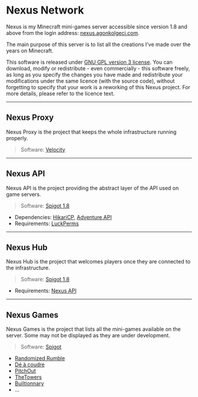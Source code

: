 # Nexus Network
Nexus is my Minecraft mini-games server accessible since version 1.8 and above from the login address: [nexus.agonkolgeci.com](https://fr.namemc.com/server/nexus.agonkolgeci.com?q=nexus.agonkolgeci.com).

The main purpose of this server is to list all the creations I've made over the years on Minecraft.

This software is released under [GNU GPL version 3 license](LICENSE). You can download, modify or redistribute - even commercially - this software freely, as long as you specify the changes you have made and redistribute your modifications under the same licence (with the source code), without forgetting to specify that your work is a reworking of this Nexus project. For more details, please refer to the licence text.

---

## Nexus Proxy
Nexus Proxy is the project that keeps the whole infrastructure running properly.

> Software: [Velocity](https://papermc.io/downloads/velocity)

---

## Nexus API
Nexus API is the project providing the abstract layer of the API used on game servers.

> Software: [Spigot 1.8](https://www.spigotmc.org/)

- Dependencies: [HikariCP](https://github.com/brettwooldridge/HikariCP), [Adventure API](https://github.com/KyoriPowered/adventure)
- Requirements: [LuckPerms](https://github.com/LuckPerms/LuckPerms)

---

## Nexus Hub
Nexus Hub is the project that welcomes players once they are connected to the infrastructure.

> Software: [Spigot 1.8](https://www.spigotmc.org/)

- Requirements: [Nexus API](#nexus-api)

---

## Nexus Games
Nexus Games is the project that lists all the mini-games available on the server. Some may not be displayed as they are under development.

> Software: [Spigot](https://www.spigotmc.org/)

- [Randomized Rumble](https://github.com/agonkolgeci/RandomizedRumble)
- [Dé à coudre](https://github.com/agonkolgeci/DeACoudre)
- [PitchOut](https://github.com/agonkolgeci/PitchOut)
- [TheTowers](https://github.com/agonkolgeci/TheTowers)
- [Builtionnary](https://github.com/agonkolgeci/Buildtionnary)
- ...